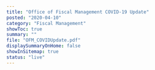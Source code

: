 ```yaml
---
title: "Office of Fiscal Management COVID-19 Update"
posted: "2020-04-10"
category: "Fiscal Management"
showToc: true
summary: ""
file: "OFM_COVIDUpdate.pdf"
displaySummaryOnHome: false
showInSitemap: true
status: "live"
---
```

